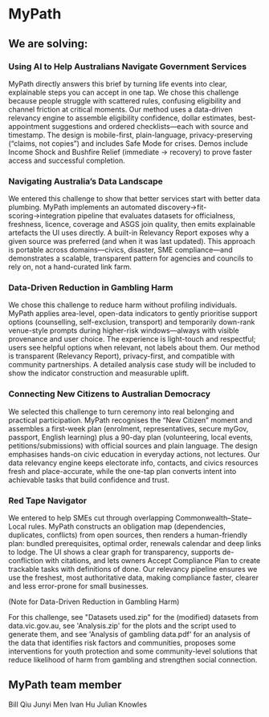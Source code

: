 # MyPath

## We are solving:


### Using AI to Help Australians Navigate Government Services
MyPath directly answers this brief by turning life events into clear, explainable steps you can accept in one tap. We chose this challenge because people struggle with scattered rules, confusing eligibility and channel friction at critical moments. Our method uses a data-driven relevancy engine to assemble eligibility confidence, dollar estimates, best-appointment suggestions and ordered checklists—each with source and timestamp. The design is mobile-first, plain-language, privacy-preserving (“claims, not copies”) and includes Safe Mode for crises. Demos include Income Shock and Bushfire Relief (immediate → recovery) to prove faster access and successful completion.
### Navigating Australia’s Data Landscape
We entered this challenge to show that better services start with better data plumbing. MyPath implements an automated discovery→fit-scoring→integration pipeline that evaluates datasets for officialness, freshness, licence, coverage and ASGS join quality, then emits explainable artefacts the UI uses directly. A built-in Relevancy Report exposes why a given source was preferred (and when it was last updated). This approach is portable across domains—civics, disaster, SME compliance—and demonstrates a scalable, transparent pattern for agencies and councils to rely on, not a hand-curated link farm.
### Data-Driven Reduction in Gambling Harm
We chose this challenge to reduce harm without profiling individuals. MyPath applies area-level, open-data indicators to gently prioritise support options (counselling, self-exclusion, transport) and temporarily down-rank venue-style prompts during higher-risk windows—always with visible provenance and user choice. The experience is light-touch and respectful; users see helpful options when relevant, not labels about them. Our method is transparent (Relevancy Report), privacy-first, and compatible with community partnerships. A detailed analysis case study will be included to show the indicator construction and measurable uplift.
### Connecting New Citizens to Australian Democracy
We selected this challenge to turn ceremony into real belonging and practical participation. MyPath recognises the “New Citizen” moment and assembles a first-week plan (enrolment, representatives, secure myGov, passport, English learning) plus a 90-day plan (volunteering, local events, petitions/submissions) with official sources and plain language. The design emphasises hands-on civic education in everyday actions, not lectures. Our data relevancy engine keeps electorate info, contacts, and civics resources fresh and place-accurate, while the one-tap plan converts intent into achievable tasks that build confidence and trust.
### Red Tape Navigator
We entered to help SMEs cut through overlapping Commonwealth–State–Local rules. MyPath constructs an obligation map (dependencies, duplicates, conflicts) from open sources, then renders a human-friendly plan: bundled prerequisites, optimal order, renewals calendar and deep links to lodge. The UI shows a clear graph for transparency, supports de-confliction with citations, and lets owners Accept Compliance Plan to create trackable tasks with definitions of done. Our relevancy pipeline ensures we use the freshest, most authoritative data, making compliance faster, clearer and less error-prone for small businesses.

(Note for Data-Driven Reduction in Gambling Harm)

For this challenge, see "Datasets used.zip" for the (modified) datasets from data.vic.gov.au, see 'Analysis.zip' for the plots and the script used to generate them, and see 'Analysis of gambling data.pdf' for an analysis of the data that identifies risk factors and communities, proposes some interventions for youth protection and some community-level solutions that reduce likelihood of harm from gambling and strengthen social connection. 

## MyPath team member
Bill Qiu
Junyi Men
Ivan Hu
Julian Knowles
